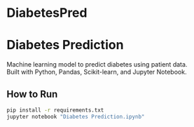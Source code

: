 # DiabetesPred
# Diabetes Prediction

Machine learning model to predict diabetes using patient data.  
Built with Python, Pandas, Scikit-learn, and Jupyter Notebook.  

## How to Run
```bash
pip install -r requirements.txt
jupyter notebook "Diabetes Prediction.ipynb"
